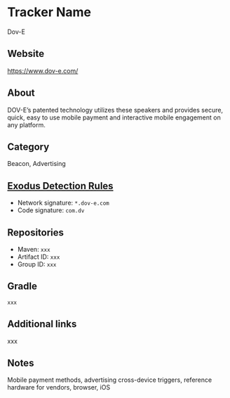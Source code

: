 # Tracker Name
Dov-E

## Website
https://www.dov-e.com/

## About
DOV-E’s patented technology utilizes these speakers and provides secure, quick, easy to use mobile payment and interactive mobile engagement on any platform.

## Category
Beacon, Advertising

## [Exodus Detection Rules](https://exodus-privacy.eu.org)
*   Network signature: `*.dov-e.com`
*   Code signature: `com.dv`

## Repositories
*   Maven: `xxx`
*   Artifact ID: `xxx`
*   Group ID: `xxx`

## Gradle
`xxx`

## Additional links
xxx

## Notes
Mobile payment methods, advertising cross-device triggers, reference hardware for vendors, browser, iOS
